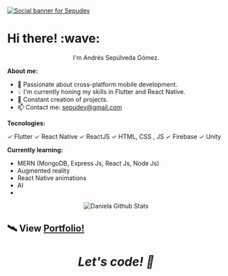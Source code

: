 [![Social banner for Sepudev](https://res.cloudinary.com/sepudev/image/upload/v1622664360/home_udql5f.gif)](https://www.sepudev.tech/)

<h1 align='left'> Hi there! :wave:</h1>
<p align='center'>
I'm Andrés Sepúlveda Gómez.
</p>

**About me:**

- 📱  Passionate about cross-platform mobile development.
- 💡  I'm currently honing my skills in Flutter and React Native.
- 🔨 Constant creation of projects.
- 📫 Contact me: sepudev@gmail.com

**Tecnologies:**

✓ Flutter
✓ React Native
✓ ReactJS
✓ HTML, CSS , JS
✓ Firebase
✓ Unity

**Currently learning:**

- MERN (MongoDB, Express Js, React Js, Node Js)
- Augmented reality
- React Native animations
- AI 
- 
<p align="center">
<img align="center" src="https://github-readme-stats.vercel.app/api?username=sepudev&&show_icons=true&theme=radical" alt="Daniela Github Stats">
</p>  

## 🛰 View [Portfolio!](https://www.sepudev.tech/) 

<h1 align='center'><i>Let's code! 🚀</i></h1>
